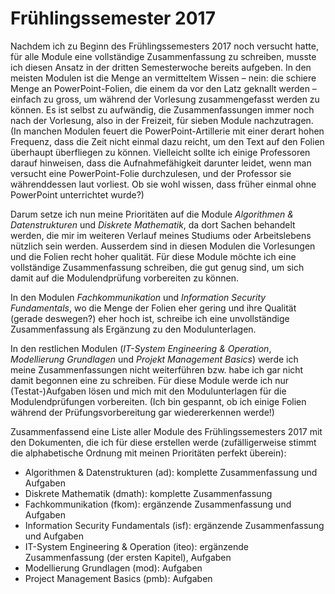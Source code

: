 # Frühlingssemester 2017

Nachdem ich zu Beginn des Frühlingssemesters 2017 noch versucht hatte, für alle
Module eine vollständige Zusammenfassung zu schreiben, musste ich diesen Ansatz
in der dritten Semesterwoche bereits aufgeben. In den meisten Modulen ist die
Menge an vermitteltem Wissen – nein: die schiere Menge an PowerPoint-Folien, die
einem da vor den Latz geknallt werden – einfach zu gross, um während der
Vorlesung zusammengefasst werden zu können. Es ist selbst zu aufwändig, die
Zusammenfassungen immer noch nach der Vorlesung, also in der Freizeit, für
sieben Module nachzutragen. (In manchen Modulen feuert die PowerPoint-Artillerie
mit einer derart hohen Frequenz, dass die Zeit nicht einmal dazu reicht, um den
Text auf den Folien überhaupt überfliegen zu können. Vielleicht sollte ich
einige Professoren darauf hinweisen, dass die Aufnahmefähigkeit darunter leidet,
wenn man versucht eine PowerPoint-Folie durchzulesen, und der Professor sie
währenddessen laut vorliest. Ob sie wohl wissen, dass früher einmal ohne
PowerPoint unterrichtet wurde?)

Darum setze ich nun meine Prioritäten auf die Module _Algorithmen &
Datenstrukturen_ und _Diskrete Mathematik_, da dort Sachen behandelt werden, die
mir im weiteren Verlauf meines Studiums oder Arbeitslebens nützlich sein werden.
Ausserdem sind in diesen Modulen die Vorlesungen und die Folien recht hoher
qualität.  Für diese Module möchte ich eine vollständige Zusammenfassung
schreiben, die gut genug sind, um sich damit auf die Modulendprüfung vorbereiten
zu können.

In den Modulen _Fachkommunikation_ und _Information Security Fundamentals_, wo
die Menge der Folien eher gering und ihre Qualität (gerade deswegen?) eher hoch
ist, schreibe ich eine unvollständige Zusammenfassung als Ergänzung zu den
Modulunterlagen.

In den restlichen Modulen (_IT-System Engineering & Operation_, _Modellierung
Grundlagen_ und _Projekt Management Basics_) werde ich meine Zusammenfassungen
nicht weiterführen bzw. habe ich gar nicht damit begonnen eine zu schreiben. Für
diese Module werde ich nur (Testat-)Aufgaben lösen und mich mit den
Modulunterlagen für die Modulendprüfungen vorbereiten. (Ich bin gespannt, ob ich
einige Folien während der Prüfungsvorbereitung gar wiedererkennen werde!)

Zusammenfassend eine Liste aller Module des Frühlingssemesters 2017 mit den
Dokumenten, die ich für diese erstellen werde (zufälligerweise stimmt die
alphabetische Ordnung mit meinen Prioritäten perfekt überein):

- Algorithmen & Datenstrukturen (ad): komplette Zusammenfassung und Aufgaben
- Diskrete Mathematik (dmath): komplette Zusammenfassung
- Fachkommunikation (fkom): ergänzende Zusammenfassung und Aufgaben
- Information Security Fundamentals (isf): ergänzende Zusammenfassung und
  Aufgaben
- IT-System Engineering & Operation (iteo): ergänzende Zusammenfassung (der
  ersten Kapitel), Aufgaben
- Modellierung Grundlagen (mod): Aufgaben
- Project Management Basics (pmb): Aufgaben
